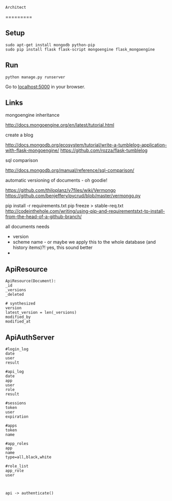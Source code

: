	Architect
=========

## Setup

    sudo apt-get install mongodb python-pip
    sudo pip install flask flask-script mongoengine flask_mongoengine

## Run

    python manage.py runserver

Go to [localhost:5000](http://localhost:5000) in your browser.

## Links

mongoengine inheritance

http://docs.mongoengine.org/en/latest/tutorial.html

create a blog

http://docs.mongodb.org/ecosystem/tutorial/write-a-tumblelog-application-with-flask-mongoengine/
https://github.com/rozza/flask-tumblelog

sql comparison

http://docs.mongodb.org/manual/reference/sql-comparison/

automatic versioning of documents - oh goodie!

https://github.com/thiloplanz/v7files/wiki/Vermongo
https://github.com/benjeffery/pycrud/blob/master/vermongo.py

pip install -r requirements.txt
pip freeze > stable-req.txt
http://codeinthehole.com/writing/using-pip-and-requirementstxt-to-install-from-the-head-of-a-github-branch/


all documents needs
* version
* scheme name - or maybe we apply this to the whole database (and history items)?! yes, this sound better
* 


## ApiResource

    ApiResource(Document):
    _id
    _versions
    _deleted
    
    # synthesized
    version
    latest_version = len(_versions)
    modified_by
    modified_at





## ApiAuthServer

    #login_log
    date
    user
    result
    
    #api_log
    date
    app
    user
    role
    result
    
    #sessions
    token
    user
    expiration
    
    #apps
    token
    name
    
    #app_roles
    app
    name
    type=all,black,white
    
    #role_list
    app_role
    user
    
    
    
    api -> authenticate()
